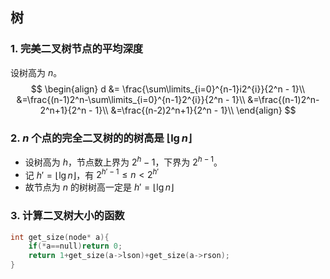 ## 树

### 1. 完美二叉树节点的平均深度

设树高为 $n$。
$$
\begin{align}
d &= \frac{\sum\limits_{i=0}^{n-1}i2^{i}}{2^n - 1}\\
&=\frac{(n-1)2^n-\sum\limits_{i=0}^{n-1}2^{i}}{2^n - 1}\\
&=\frac{(n-1)2^n-2^n+1}{2^n - 1}\\
&=\frac{(n-2)2^n+1}{2^n - 1}\\
\end{align}
$$


### 2. $n$ 个点的完全二叉树的的树高是 $\lfloor\lg n\rfloor$

- 设树高为 $h$，节点数上界为 $2^h-1$，下界为 $2^{h-1}$。
- 记 $h'=\lfloor\lg n\rfloor$，有 $2^{h'-1}\le n<2^{h'}$
- 故节点为 $n$ 的树树高一定是 $h'=\lfloor\lg n\rfloor$

### 3. 计算二叉树大小的函数

```c
int get_size(node* a){
    if(*a==null)return 0;
    return 1+get_size(a->lson)+get_size(a->rson);
}
```

